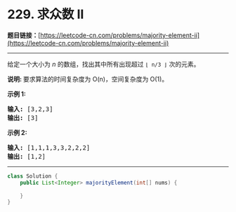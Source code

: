 # 229. 求众数 II

**题目链接：**[https://leetcode-cn.com/problems/majority-element-ii](https://leetcode-cn.com/problems/majority-element-ii)

---

<div class="content__1Y2H">
 <div class="notranslate">
  <p>给定一个大小为&nbsp;<em>n&nbsp;</em>的数组，找出其中所有出现超过&nbsp;<code>⌊ n/3 ⌋</code>&nbsp;次的元素。</p> 
  <p><strong>说明: </strong>要求算法的时间复杂度为 O(n)，空间复杂度为 O(1)。</p> 
  <p><strong>示例&nbsp;1:</strong></p> 
  <pre class="language-text"><strong>输入:</strong> [3,2,3]
<strong>输出:</strong> [3]</pre> 
  <p><strong>示例 2:</strong></p> 
  <pre class="language-text"><strong>输入:</strong> [1,1,1,3,3,2,2,2]
<strong>输出:</strong> [1,2]</pre> 
 </div>
</div>

---

```java
class Solution {
    public List<Integer> majorityElement(int[] nums) {
        
    }
}
```